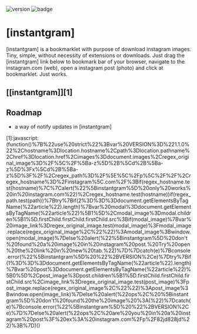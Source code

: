 ![version](https://img.shields.io/badge/version-1.1.0-green.svg?style=flat-square)
![badge](https://img.shields.io/badge/for-instagram-yellow.svg?style=flat-square)

# [instantgram]

[instantgram] is a bookmarklet with purpose of download instagram images. Tiny, simple, without necessity of extensions or downloads. Just drag the [instantgram] link below to bookmark bar of your browser, navigate to the instagram.com (web), open a instagram post (photo) and click at bookmarklet. Just works.

## [[instantgram]][1]

## Roadmap

- a way of notify updates in [instantgram]

[1]:javascript:(function()%7B%22use%20strict%22%3Bvar%20VERSION%3D%221.1.0%22%2Chostname%3Dlocation.hostname%2Cpath%3Dlocation.pathname%2Chref%3Dlocation.href%2Cimages%3Ddocument.images%2Cregex_original_image%3D%2F%5C%2F%5Ba-z%5D%2B%5Cd%2B%5Ba-z%5D%3Fx%5Cd%2B%5Ba-z%5D%3F%2F%2Cregex_path%3D%2F%5E%5C%2Fp%5C%2F%2F%2Cregex_hostname%3D%2Finstagram%5C.com%2F%3Bif(regex_hostname.test(hostname)%7C%7Calert(%22%5Binstantgram%5D%20only%20works%20in%20instagram.com%22)%2Cregex_hostname.test(hostname))if(regex_path.test(path))%7Btry%7Bif(2%3D%3D%3Ddocument.getElementsByTagName(%22article%22).length)%7Bvar%20modal%3Ddocument.getElementsByTagName(%22article%22)%5B1%5D%2Cmodal_image%3Dmodal.children%5B1%5D.firstChild.firstChild.firstChild.src%3Bif(modal_image)%7Bvar%20image_link%3Dregex_original_image.test(modal_image)%3Fmodal_image.replace(regex_original_image%2C%22%22)%3Amodal_image%3Bwindow.open(modal_image)%7Delse%20alert(%22%5Binstantgram%5D%20don't%20found%20a%20image%20in%20instagram%20post.%20Try%20open%20the%20link%20in%20new%20tab.%22)%7D%7Dcatch(e)%7Bconsole.error(%22%5Binstantgram%5D%20%22%2BVERSION%2Ce)%7Dtry%7Bif(1%3D%3D%3Ddocument.getElementsByTagName(%22article%22).length)%7Bvar%20post%3Ddocument.getElementsByTagName(%22article%22)%5B0%5D%2Cpost_image%3Dpost.children%5B1%5D.firstChild.firstChild.firstChild.src%2Cimage_link%3Dregex_original_image.test(post_image)%3Fpost_image.replace(regex_original_image%2C%22%22)%3Apost_image%3Bwindow.open(image_link)%7Delse%20alert(%22ops%2C%20%5Binstantgram%5D%20don't%20found%20the%20image%20%3A(%22)%7Dcatch(e)%7Bconsole.error(%22%5Binstantgram%5D%20%22%2BVERSION%2Ce)%7D%7Delse%20alert(%22ops%2C%20are%20you%20in%20a%20instagram%20post%3F%20ex%3A%20instagram.com%2Fp%2F82jd828jd%22)%3B%7D)()
